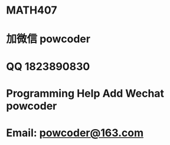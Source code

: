 # MATH407
# 加微信 powcoder

# QQ 1823890830

# Programming Help Add Wechat powcoder

# Email: powcoder@163.com

